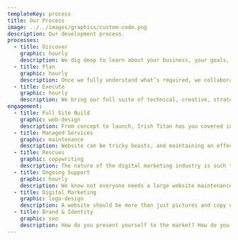 ```yaml
---
templateKey: process
title: Our Process
image: ../../images/graphics/custom-code.png
description: Our development process.
processes:
  - title: Discover
    graphic: hourly
    description: We dig deep to learn about your business, your goals, and your vision. We identify the pain points, pinpoint any potential obstacles, and determine the full scope of the issues that need to be addressed.
  - title: Plan
    graphic: hourly
    description: Once we fully understand what’s required, we collaborate with you to craft a detailed plan for the implementation of all necessary changes and solutions. This plan covers services, responsibilities, budget, and delivery timeline.
  - title: Execute
    graphic: hourly
    description: We bring our full suite of technical, creative, strategic, and marketing resources into play to accurately and efficiently execute that plan, on time and on budget.
engagement:
  - title: Full Site Build
    graphic: web-design
    description: From concept to launch, Irish Titan has you covered in all aspects of your digital strategy, design, development, and testing. We have a proven process (that reflects our B1O2 philosophy) to provide you with a website that is user-friendly, business-focused, and tailored for effective search engine optimization.
  - title: Managed Services
    graphic: maintenance
    description: Website can be tricky beasts, and maintaining an effective digital property can be overwhelming. Irish Titan provides monthly managed services to not only enhance your website’s performance, but also assist with any technical issues that might arise.
  - title: Rescues
    graphic: copywriting
    description: The nature of the digital marketing industry is such that we will not always be the company that builds our clients’ websites. Irish Titan is extremely comfortable in taking over existing complex (and not so complex) websites and reshaping/refreshing them to deliver increased performance and effectiveness.
  - title: Ongoing Support
    graphic: hourly
    description: We know not everyone needs a large website maintenance contract, but we don’t want our clients to be forgotten post-launch! Irish Titan has a dedicated Project Management and Development team available at all times to troubleshoot issues that occur once the site is up and running.
  - title: Digital Marketing
    graphic: logo-design
    description: A website should be more than just pictures and copy on a page, created in the hope that people might eventually stumble upon it. Our Digital Marketing teams are experts in managing paid search, SEO, strategic marketing advice, email campaign management, and more. We not only know how to build a great site, we know how to maximize its value.
  - title: Brand & Identity
    graphic: seo
    description: How do you present yourself to the market? How do you want the market to perceive your company, your product, or your service? These questions are pivotal to the success of any business. Irish Titan can help you refine and refresh your brand (or create a new one) and effectively present it to the marketplace.
---
```


